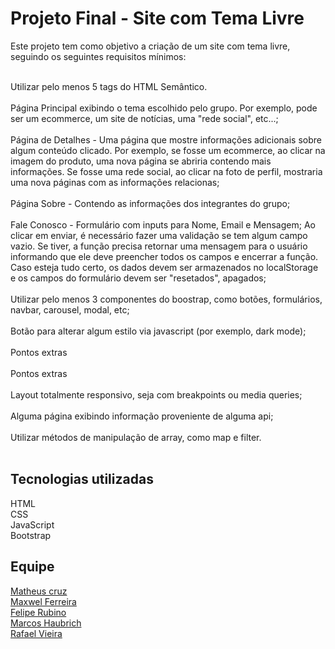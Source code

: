 # Projeto Final - Site com Tema Livre

Este projeto tem como objetivo a criação de um site com tema livre, seguindo os seguintes requisitos mínimos:</br></br>

Utilizar pelo menos 5 tags do HTML Semântico. </br></br>
Página Principal exibindo o tema escolhido pelo grupo. Por exemplo, pode ser um ecommerce, um site de notícias, uma "rede social", etc...; </br></br>
Página de Detalhes - Uma página que mostre informações adicionais sobre algum conteúdo clicado. Por exemplo, se fosse um ecommerce, ao clicar na imagem do produto, uma nova página se abriria contendo mais informações. Se fosse uma rede social, ao clicar na foto de perfil, mostraria uma nova páginas com as informações relacionas; </br></br>
Página Sobre - Contendo as informações dos integrantes do grupo;</br></br>
Fale Conosco - Formulário com inputs para Nome, Email e Mensagem; Ao clicar em enviar, é necessário fazer uma validação se tem algum campo vazio. Se tiver, a função precisa retornar uma mensagem para o usuário informando que ele deve preencher todos os campos e encerrar a função. Caso esteja tudo certo, os dados devem ser armazenados no localStorage e os campos do formulário devem ser "resetados", apagados;</br></br>
Utilizar pelo menos 3 componentes do boostrap, como botões, formulários, navbar, carousel, modal, etc;</br></br>
Botão para alterar algum estilo via javascript (por exemplo, dark mode);</br></br>Pontos extras </br></br>
Pontos extras </br></br>
Layout totalmente responsivo, seja com breakpoints ou media queries;</br></br>
Alguma página exibindo informação proveniente de alguma api;</br></br>
Utilizar métodos de manipulação de array, como map e filter.</br></br>

## Tecnologias utilizadas </br>
HTML </br>
CSS </br>
JavaScript </br>
Bootstrap </br>

## Equipe </br>
[Matheus cruz](github.com/MatheusCodeCruz) </br>
[Maxwel Ferreira](https://github.com/MaxFerreiraA) </br>
[Felipe Rubino](https://github.com/Felipe-Rubino) </br>
[Marcos Haubrich](https://github.com/MarcosHBritto) </br>
[Rafael Vieira](https://github.com/RafaelVieiraCamara) </br>
